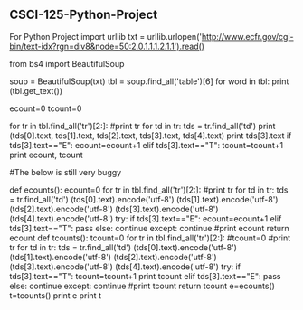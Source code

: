 ## CSCI-125-Python-Project
For Python Project
import urllib
txt = urllib.urlopen('http://www.ecfr.gov/cgi-bin/text-idx?rgn=div8&node=50:2.0.1.1.1.2.1.1').read()


from bs4 import BeautifulSoup

soup = BeautifulSoup(txt)
tbl = soup.find_all('table')[6]
for word in tbl:
  print (tbl.get_text())

ecount=0
tcount=0

for tr in tbl.find_all('tr')[2:]:
    #print tr
    for td in tr:
        tds = tr.find_all('td')
        print (tds[0].text, tds[1].text, tds[2].text, tds[3].text, tds[4].text)
        print tds[3].text
        if tds[3].text=="E":
            ecount=ecount+1
        elif tds[3].text=="T":
            tcount=tcount+1
    print ecount, tcount
    
#The below is still very buggy

def ecounts():
    ecount=0
    for tr in tbl.find_all('tr')[2:]:
        #print tr
        for td in tr:
            tds = tr.find_all('td')
            (tds[0].text).encode('utf-8') 
            (tds[1].text).encode('utf-8') 
            (tds[2].text).encode('utf-8') 
            (tds[3].text).encode('utf-8')
            (tds[4].text).encode('utf-8')
            try:
                if tds[3].text=="E":
                    ecount=ecount+1
                elif tds[3].text=="T":
                    pass
                else:
                    continue
            except:
                continue
        #print ecount
        return ecount
def tcounts():
    tcount=0
    for tr in tbl.find_all('tr')[2:]:
        #tcount=0
        #print tr
        for td in tr:
            tds = tr.find_all('td')
            (tds[0].text).encode('utf-8') 
            (tds[1].text).encode('utf-8') 
            (tds[2].text).encode('utf-8') 
            (tds[3].text).encode('utf-8')
            (tds[4].text).encode('utf-8')
            try:
                if tds[3].text=="T":
                    tcount=tcount+1
                    print tcount
                elif tds[3].text=="E":
                    pass
                else:
                    continue
            except:
                continue
        #print tcount
        return tcount
e=ecounts()
t=tcounts()
print e
print t

